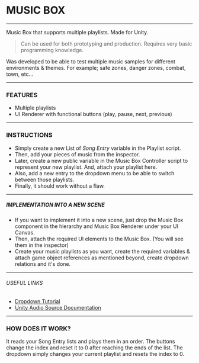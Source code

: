 # MUSIC BOX
***
Music Box that supports multiple playlists. Made for Unity.

> Can be used for both prototyping and production. Requires very basic programming knowledge.

Was developed to be able to test multiple music samples for different environments & themes. For example; safe zones, danger zones, combat, town, etc...
***

### FEATURES
* Multiple playlists
* UI Renderer with functional buttons (play, pause, next, previous)
---
### INSTRUCTIONS
* Simply create a new List of _Song Entry_ variable in the Playlist script. 
* Then, add your pieces of music from the inspector.
* Later, create a new public variable in the Music Box Controller script to represent your new playlist. And, attach your playlist here.
* Also, add a new entry to the dropdown menu to be able to switch between those playlists. 
* Finally, it should work without a flaw.
---
##### IMPLEMENTATION INTO A NEW SCENE
* If you want to implement it into a new scene, just drop the Music Box component in the hierarchy and Music Box Renderer under your UI Canvas.
* Then, attach the required UI elements to the Music Box. (You will see them in the inspector)
* Create your music playlists as you want, create the required variables & attach game object references as mentioned beyond, create dropdown relations and it's done.
---
###### USEFUL LINKS
* [Dropdown Tutorial](https://gamedevdustin.medium.com/using-dropdowns-for-difficulty-in-unity-2021-urp-a33ffbc2ffed)
* [Unity Audio Source Documentation](https://docs.unity3d.com/ScriptReference/AudioSource.html)
---
### HOW DOES IT WORK?
It reads your Song Entry lists and plays them in an order. The buttons change the index and reset it to 0 after reaching the ends of the list.  The dropdown simply changes your current playlist and resets the index to 0.
